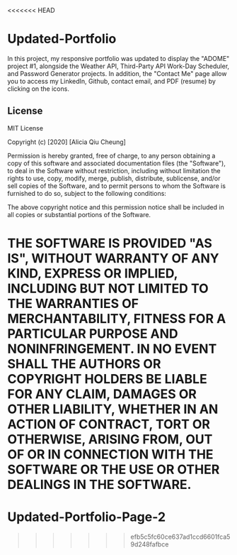 <<<<<<< HEAD
# Updated-Portfolio

In this project, my responsive portfolio was updated to display the "ADOME" project #1, alongside the Weather API, Third-Party API Work-Day Scheduler, and Password Generator projects. In addition, the "Contact Me" page allow you to access my LinkedIn, Github, contact email, and PDF (resume) by clicking on the icons. 



## License

MIT License

Copyright (c) [2020] [Alicia Qiu Cheung]

Permission is hereby granted, free of charge, to any person obtaining a copy
of this software and associated documentation files (the "Software"), to deal
in the Software without restriction, including without limitation the rights
to use, copy, modify, merge, publish, distribute, sublicense, and/or sell
copies of the Software, and to permit persons to whom the Software is
furnished to do so, subject to the following conditions:

The above copyright notice and this permission notice shall be included in all
copies or substantial portions of the Software.

THE SOFTWARE IS PROVIDED "AS IS", WITHOUT WARRANTY OF ANY KIND, EXPRESS OR
IMPLIED, INCLUDING BUT NOT LIMITED TO THE WARRANTIES OF MERCHANTABILITY,
FITNESS FOR A PARTICULAR PURPOSE AND NONINFRINGEMENT. IN NO EVENT SHALL THE
AUTHORS OR COPYRIGHT HOLDERS BE LIABLE FOR ANY CLAIM, DAMAGES OR OTHER
LIABILITY, WHETHER IN AN ACTION OF CONTRACT, TORT OR OTHERWISE, ARISING FROM,
OUT OF OR IN CONNECTION WITH THE SOFTWARE OR THE USE OR OTHER DEALINGS IN THE
SOFTWARE.
=======
# Updated-Portfolio-Page-2
>>>>>>> efb5c5fc60ce637ad1ccd6601fca59d248fafbce
